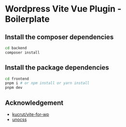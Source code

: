 # Wordpress Vite Vue Plugin - Boilerplate

## Install the composer dependencies

```sh
cd backend
composer install
```

## Install the package dependencies

```sh
cd frontend
pnpm i # or npm install or yarn install
pnpm dev
```

## Acknowledgement

- [kucrut/vite-for-wp](https://github.com/kucrut/vite-for-wp)
- [unocss](https://github.com/unocss/unocss)
